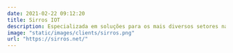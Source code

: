 ```yaml
---
date: 2021-02-22 09:12:20
title: Sirros IOT
description: Especializada em soluções para os mais diversos setores na internet.
image: "static/images/clients/sirros.png"
url: "https://sirros.net/"
---
```

